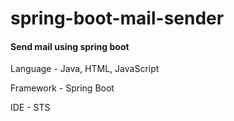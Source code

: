 # spring-boot-mail-sender

#### Send mail using spring boot

Language - Java, HTML, JavaScript

Framework - Spring Boot

IDE - STS











